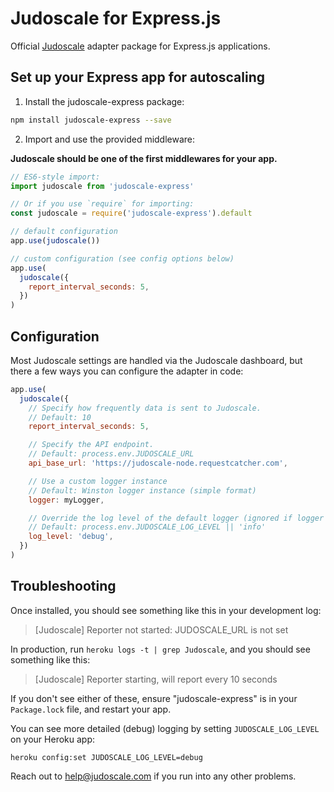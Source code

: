 # Judoscale for Express.js

Official [Judoscale](https://judoscale.com) adapter package for Express.js applications.

## Set up your Express app for autoscaling

1. Install the judoscale-express package:

```sh
npm install judoscale-express --save
```

2. Import and use the provided middleware:

**Judoscale should be one of the first middlewares for your app.**

```javascript
// ES6-style import:
import judoscale from 'judoscale-express'

// Or if you use `require` for importing:
const judoscale = require('judoscale-express').default

// default configuration
app.use(judoscale())

// custom configuration (see config options below)
app.use(
  judoscale({
    report_interval_seconds: 5,
  })
)
```

## Configuration

Most Judoscale settings are handled via the Judoscale dashboard, but there a few ways you can configure the adapter in code:

```javascript
app.use(
  judoscale({
    // Specify how frequently data is sent to Judoscale.
    // Default: 10
    report_interval_seconds: 5,

    // Specify the API endpoint.
    // Default: process.env.JUDOSCALE_URL
    api_base_url: 'https://judoscale-node.requestcatcher.com',

    // Use a custom logger instance
    // Default: Winston logger instance (simple format)
    logger: myLogger,

    // Override the log level of the default logger (ignored if logger is overridden)
    // Default: process.env.JUDOSCALE_LOG_LEVEL || 'info'
    log_level: 'debug',
  })
)
```

## Troubleshooting

Once installed, you should see something like this in your development log:

> [Judoscale] Reporter not started: JUDOSCALE_URL is not set

In production, run `heroku logs -t | grep Judoscale`, and you should see something like this:

> [Judoscale] Reporter starting, will report every 10 seconds

If you don't see either of these, ensure "judoscale-express" is in your `Package.lock` file, and restart your app.

You can see more detailed (debug) logging by setting `JUDOSCALE_LOG_LEVEL` on your Heroku app:

```
heroku config:set JUDOSCALE_LOG_LEVEL=debug
```

Reach out to help@judoscale.com if you run into any other problems.
